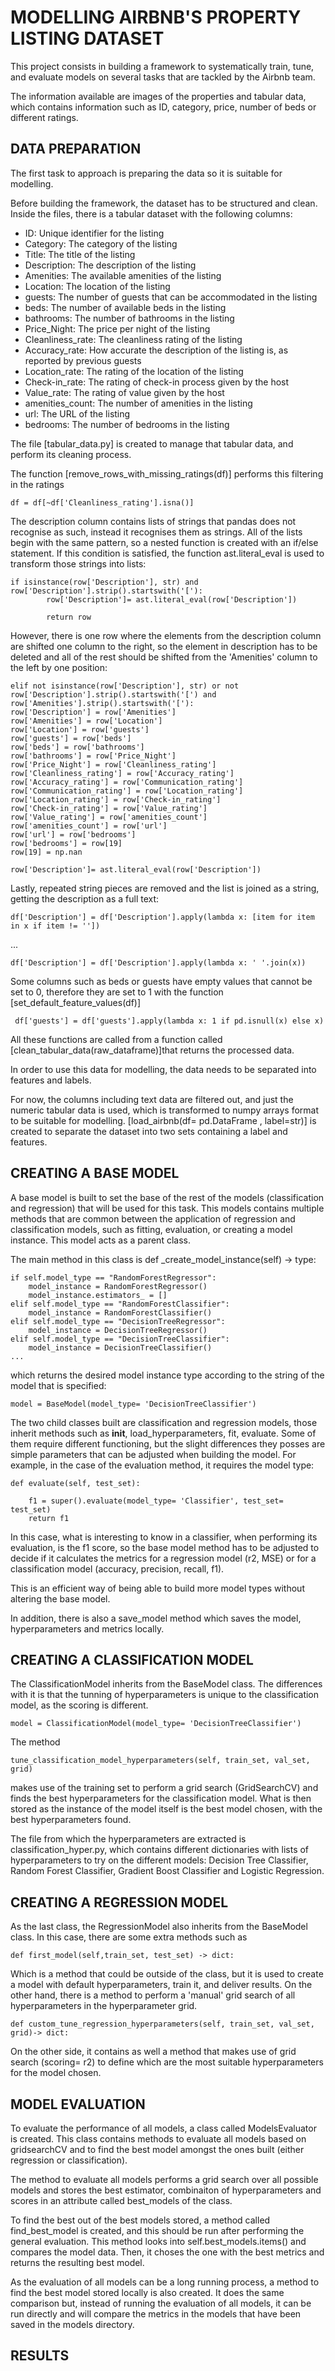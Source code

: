 # MODELLING AIRBNB'S PROPERTY LISTING DATASET

This project consists in building a framework to systematically train, tune, and evaluate models on several tasks that are tackled by the Airbnb team.

The information available are images of the properties and tabular data, which contains information such as ID, category, price, number of beds or different ratings. 

## DATA PREPARATION

The first task to approach is preparing the data so it is suitable for modelling. 

Before building the framework, the dataset has to be structured and clean. 
Inside the files, there is a tabular dataset with the following columns:

- ID: Unique identifier for the listing
- Category: The category of the listing
- Title: The title of the listing
- Description: The description of the listing
- Amenities: The available amenities of the listing
- Location: The location of the listing
- guests: The number of guests that can be accommodated in the listing
- beds: The number of available beds in the listing
- bathrooms: The number of bathrooms in the listing
- Price_Night: The price per night of the listing
- Cleanliness_rate: The cleanliness rating of the listing
- Accuracy_rate: How accurate the description of the listing is, as reported by previous guests
- Location_rate: The rating of the location of the listing
- Check-in_rate: The rating of check-in process given by the host
- Value_rate: The rating of value given by the host
- amenities_count: The number of amenities in the listing
- url: The URL of the listing
- bedrooms: The number of bedrooms in the listing

The file [tabular_data.py] is created to manage that tabular data, and perform its cleaning process.

The function [remove_rows_with_missing_ratings(df)] performs this filtering in the ratings

    df = df[~df['Cleanliness_rating'].isna()]


The description column contains lists of strings that pandas does not recognise as such, instead it recognises them as strings. All of the lists begin with the same pattern, so a nested function is created with an if/else statement. If this condition is satisfied, the function ast.literal_eval is used to transform those strings into lists:

    if isinstance(row['Description'], str) and row['Description'].strip().startswith('['):
            row['Description']= ast.literal_eval(row['Description'])

            return row

However, there is one row where the elements from the description column are shifted one column to the right, so the element in description has to be deleted and all of the rest should be shifted from the 'Amenities' column to the left by one position:

    elif not isinstance(row['Description'], str) or not row['Description'].strip().startswith('[') and row['Amenities'].strip().startswith('['):
    row['Description'] = row['Amenities']
    row['Amenities'] = row['Location']
    row['Location'] = row['guests']
    row['guests'] = row['beds']
    row['beds'] = row['bathrooms']
    row['bathrooms'] = row['Price_Night']
    row['Price_Night'] = row['Cleanliness_rating']
    row['Cleanliness_rating'] = row['Accuracy_rating']
    row['Accuracy_rating'] = row['Communication_rating']
    row['Communication_rating'] = row['Location_rating']
    row['Location_rating'] = row['Check-in_rating']
    row['Check-in_rating'] = row['Value_rating']
    row['Value_rating'] = row['amenities_count']
    row['amenities_count'] = row['url']
    row['url'] = row['bedrooms']
    row['bedrooms'] = row[19]
    row[19] = np.nan

    row['Description']= ast.literal_eval(row['Description'])

Lastly, repeated string pieces are removed and the list is joined as a string, getting the description as a full text:

    df['Description'] = df['Description'].apply(lambda x: [item for item in x if item != ''])
...

    df['Description'] = df['Description'].apply(lambda x: ' '.join(x))

Some columns such as beds or guests have empty values that cannot be set to 0, therefore they are set to 1 with the function [set_default_feature_values(df)]

     df['guests'] = df['guests'].apply(lambda x: 1 if pd.isnull(x) else x)

All these functions are called from a function called [clean_tabular_data(raw_dataframe)]that returns the processed data.

In order to use this data for modelling, the data needs to be separated into features and labels. 

For now, the columns including text data are filtered out, and just the numeric tabular data is used, which is transformed to numpy arrays format to be suitable for modelling. 
[load_airbnb(df= pd.DataFrame , label=str)] is created to separate the dataset into two sets containing a label and features. 

## CREATING A BASE MODEL

A base model is built to set the base of the rest of the models (classification and regression) that will be used for this task. This models contains multiple methods that are common between the application of regression and classification models, such as fitting, evaluation, or creating a model instance. This model acts as a parent class.

The main method in this class is 
   def _create_model_instance(self) -> type:

    if self.model_type == "RandomForestRegressor":
        model_instance = RandomForestRegressor()
        model_instance.estimators_ = []
    elif self.model_type == "RandomForestClassifier":
        model_instance = RandomForestClassifier()
    elif self.model_type == "DecisionTreeRegressor":
        model_instance = DecisionTreeRegressor()
    elif self.model_type == "DecisionTreeClassifier":
        model_instance = DecisionTreeClassifier()
    ...

which returns the desired model instance type according to the string of the model that is specified:

    model = BaseModel(model_type= 'DecisionTreeClassifier')

The two child classes built are classification and regression models, those inherit methods such as __init__, load_hyperparameters, fit, evaluate. Some of them require different functioning, but the slight differences they posses are simple parameters that can be adjusted when building the model. For example, in the case of the evaluation method, it requires the model type:

    def evaluate(self, test_set):

        f1 = super().evaluate(model_type= 'Classifier', test_set= test_set)
        return f1

In this case, what is interesting to know in a classifier, when performing its evaluation, is the f1 score, so the base model method has to be adjusted to decide if it calculates the metrics for a regression model (r2, MSE) or for a classification model (accuracy, precision, recall, f1).

This is an efficient way of being able to build more model types without altering the base model. 

In addition, there is also a save_model method which saves the model, hyperparameters and metrics locally.


## CREATING A CLASSIFICATION MODEL

The ClassificationModel inherits from the BaseModel class. The differences with it is that the tunning of hyperparameters is unique to the classification model, as the scoring is different. 


    model = ClassificationModel(model_type= 'DecisionTreeClassifier')

The method 

    tune_classification_model_hyperparameters(self, train_set, val_set, grid)

makes use of the training set to perform a grid search (GridSearchCV) and finds the best hyperparameters for the classification model. What is then stored as the instance of the model itself is the best model chosen, with the best hyperparameters found. 

The file from which the hyperparameters are extracted is classification_hyper.py, which contains different dictionaries with lists of hyperparameters to try on the different models: Decision Tree Classifier, Random Forest Classifier, Gradient Boost Classifier and Logistic Regression.

## CREATING A REGRESSION MODEL

As the last class, the RegressionModel also inherits from the BaseModel class. In this case, there are some extra methods such as 

    def first_model(self,train_set, test_set) -> dict:

Which is a method that could be outside of the class, but it is used to create a model with default hyperparameters, train it, and deliver results.
On the other hand, there is a method to perform a 'manual' grid search of all hyperparameters in the hyperparameter grid.

    def custom_tune_regression_hyperparameters(self, train_set, val_set, grid)-> dict:

On the other side, it contains as well a method that makes use of grid search (scoring= r2) to define which are the most suitable hyperparameters for the model chosen.

## MODEL EVALUATION

To evaluate the performance of all models, a class called ModelsEvaluator is created. This class contains methods to evaluate all models based on gridsearchCV and to find the best model amongst the ones built (either regression or classification).

The method to evaluate all models performs a grid search over all possible models and stores the best estimator, combinaiton of hyperparameters and scores in an attribute called best_models of the class. 

To find the best out of the best models stored, a method called find_best_model is created, and this should be run after performing the general evaluation. This method looks into self.best_models.items() and compares the model data. Then, it choses the one with the best metrics and returns the resulting best model. 

As the evaluation of all models can be a long running process, a method to find the best model stored locally is also created. It does the same comparison but, instead of running the evaluation of all models, it can be run directly and will compare the metrics in the models that have been saved in the models directory. 

## RESULTS




